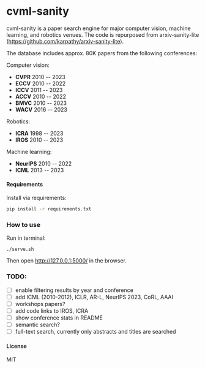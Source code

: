 # cvml-sanity

cvml-sanity is a paper search engine for major computer vision, machine learning, and robotics venues. The code is repurposed from arxiv-sanity-lite (https://github.com/karpathy/arxiv-sanity-lite).

The database includes approx. 80K papers from the following conferences:

Computer vision: 
- **CVPR** 2010 -- 2023
- **ECCV** 2010 -- 2022
- **ICCV** 2011 -- 2023
- **ACCV** 2010 -- 2022
- **BMVC** 2010 -- 2023
- **WACV** 2016 -- 2023
  
Robotics:
- **ICRA** 1998 -- 2023
- **IROS** 2010 -- 2023

Machine learning:
- **NeurIPS** 2010 -- 2022
- **ICML** 2013 -- 2023

#### Requirements

 Install via requirements:

 ```bash
 pip install -r requirements.txt
 ```

### How to use

Run in terminal:

```
./serve.sh
```

Then open http://127.0.0.1:5000/ in the browser.


### TODO: 
- [ ] enable filtering results by year and conference
- [ ] add ICML (2010-2012), ICLR, AR-L, NeurIPS 2023, CoRL, AAAI
- [ ] workshops papers? 
- [ ] add code links to IROS, ICRA
- [ ] show conference stats in README
- [ ] semantic search?
- [ ] full-text search, currently only abstracts and titles are searched

#### License

MIT
